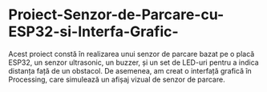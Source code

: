 # Proiect-Senzor-de-Parcare-cu-ESP32-si-Interfa-Grafic-
Acest proiect constă în realizarea unui senzor de parcare bazat pe o placă ESP32, un senzor ultrasonic, un buzzer, și un set de LED-uri pentru a indica distanța față de un obstacol. De asemenea, am creat o interfață grafică în Processing, care simulează un afișaj vizual de senzor de parcare.

